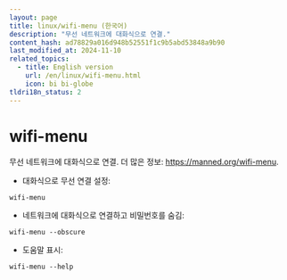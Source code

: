 ```yaml
---
layout: page
title: linux/wifi-menu (한국어)
description: "무선 네트워크에 대화식으로 연결."
content_hash: ad78829a016d948b52551f1c9b5abd53848a9b90
last_modified_at: 2024-11-10
related_topics:
  - title: English version
    url: /en/linux/wifi-menu.html
    icon: bi bi-globe
tldri18n_status: 2
---
```

# wifi-menu

무선 네트워크에 대화식으로 연결.
더 많은 정보: <https://manned.org/wifi-menu>.

- 대화식으로 무선 연결 설정:

`wifi-menu`

- 네트워크에 대화식으로 연결하고 비밀번호를 숨김:

`wifi-menu --obscure`

- 도움말 표시:

`wifi-menu --help`
